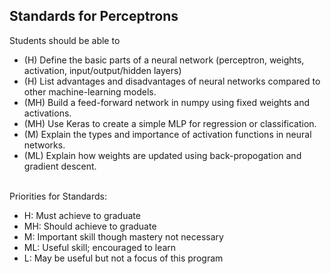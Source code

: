 ## Standards for Perceptrons
Students should be able to
 * (H) Define the basic parts of a neural network (perceptron, weights, activation, input/output/hidden layers)
 * (H) List advantages and disadvantages of neural networks compared to other machine-learning models.
 * (MH) Build a feed-forward network in numpy using fixed weights and activations.
 * (MH) Use Keras to create a simple MLP for regression or classification.
 * (M) Explain the types and importance of activation functions in neural networks.
 * (ML) Explain how weights are updated using back-propogation and gradient descent.

<br/>Priorities for Standards:
 * H:  Must achieve to graduate
 * MH: Should achieve to graduate
 * M:  Important skill though mastery not necessary
 * ML: Useful skill; encouraged to learn
 * L:  May be useful but not a focus of this program